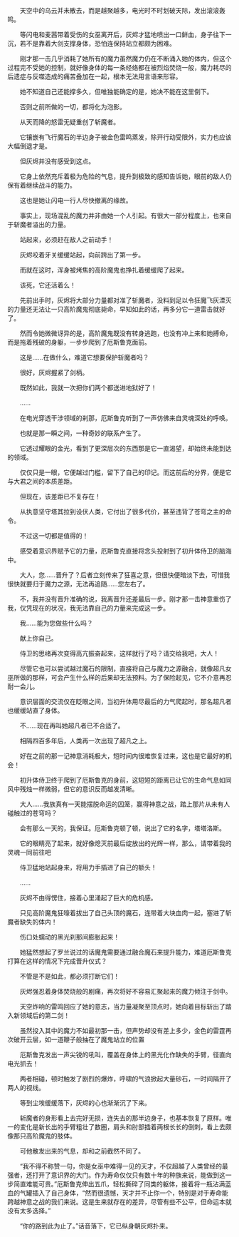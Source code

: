 　　天空中的乌云并未散去，而是越聚越多，电光时不时划破天际，发出滚滚轰鸣。

　　等闪电和麦茜带着受伤的女巫离开后，灰烬才猛地喷出一口鲜血，身子往下一沉，若不是靠着大剑支撑身体，恐怕连保持站立都颇为困难。

　　刚才那一击几乎消耗了她所有的魔力虽然魔力仍在不断涌入她的体内，但这个过程完不受她的控制，就好像身体的每一条经络都在被烈焰焚烧一般，魔力耗尽的后遗症与反噬造成的痛苦叠加在一起，根本无法用言语来形容。

　　她不知道自己还能撑多久，但唯独能确定的是，她决不能在这里倒下。

　　否则之前所做的一切，都将化为泡影。

　　从天而降的怒雷无疑重创了斩魔者。

　　它镶嵌有飞行魔石的半边身子被金色雷鸣蒸发，除开行动受限外，实力也应该大幅倒退才是。

　　但灰烬并没有感受到这点。

　　它身上依然充斥着极为危险的气息，提升到极致的感知告诉她，眼前的敌人仍保有着继续战斗的能力。

　　这也是她让闪电一行人尽快撤离的缘故。

　　事实上，现场混乱的魔力并非由她一个人引起。有很大一部分程度上，也来自于斩魔者溢出的力量。

　　站起来，必须赶在敌人之前动手！

　　灰烬咬着牙关缓缓站起，向前跨出了第一步。

　　而就在这时，浑身被烤焦的高阶魔鬼也挣扎着缓缓爬了起来。

　　该死，它还活着么！

　　先前出手时，灰烬将大部分力量都对准了斩魔者，没料到足以令狂魔飞灰湮灭的力量还无法让一只高阶魔鬼彻底毙命，早知如此的话，再多分它一道雷击就好了。

　　然而令她微微讶异的是，高阶魔鬼既没有转身逃跑，也没有冲上来和她搏命，而是拖着残破的身躯，一步步爬到了厄斯鲁克面前。

　　这是……在做什么，难道它想要保护斩魔者吗？

　　很好，灰烬握紧了剑柄。

　　既然如此，我就一次把你们两个都送进地狱好了！

　　……

　　在电光穿透干涉领域的刹那，厄斯鲁克听到了一声仿佛来自灵魂深处的呼唤。

　　也就是那一瞬之间，一种奇妙的联系产生了。

　　它透过耀眼的金光，看到了更深层次的东西那是它一直渴望，却始终未能到达的领域。

　　仅仅只是一眼，它便越过门槛，留下了自己的印记。而这前后的分界，便是它与大君之间的本质差距。

　　但现在，该差距已不复存在！

　　从执意坚守塔其拉到设伏人类，它付出了很多代价，甚至违背了苍穹之主的命令。

　　不过这一切都是值得的！

　　感受着意识界赋予它的力量，厄斯鲁克直接将念头投射到了初升体侍卫的脑海中。

　　大人，您……晋升了？后者立刻传来了狂喜之意，但很快便暗淡下去，可惜我很快就要归于魔力之源，无法再追随……您左右了。

　　不，我并没有晋升准确的说，我离晋升还差最后一步。刚才那一击神意重伤了我，仅凭现在的状况，我无法靠自己的力量来完成这一步。

　　我……能为您做些什么吗？

　　献上你自己。

　　侍卫的思绪再次变得高亢振奋起来，这样就行了吗？请交给我吧，大人！

　　尽管它也可以尝试越过魔石的限制，直接将自己与魔力之源融合，就像超凡女巫所做的那样，可会产生什么样的后果却无法预料。为了保险起见，它不介意再忍耐一会儿。

　　意识层面的交流仅在眨眼之间，当初升体用尽最后的力气爬起时，那名超凡者也缓缓站直了身体。

　　不……现在再叫她超凡者已不合适了。

　　相隔四百多年后，人类再一次出现了超凡之上。

　　好在之前的那一记神意消耗极大，短时间内很难恢复过来，这也是它最好的机会！

　　初升体侍卫终于爬到了厄斯鲁克的身前，这短短的距离已让它的生命气息如同风中残烛一样微弱，但它的意识反而越发清晰。

　　大人……我族真有一天能摆脱命运的囚笼，赢得神意之战，踏上那片从未有人碰触过的苍穹吗？

　　会有那么一天的，我保证。厄斯鲁克顿了顿，说出了它的名字，塔塔洛斯。

　　它的眼睛亮了起来，就好像熄灭前最后绽放出的光辉一样，那么，请带着我的灵魂一同前往吧

　　侍卫猛地站起身来，将用力手插进了自己的额头！

　　……

　　灰烬不由得愣住，接着心里涌起了巨大的危机感。

　　只见高阶魔鬼狂嚎着拔出了自己头顶的魔石，连带着大块血肉一起，塞进了斩魔者缺失的体内！

　　伤口处蠕动的黑光刹那间膨胀起来！

　　她猛然想起了罗兰说过的话魔鬼需要通过融合魔石来提升能力，难道厄斯鲁克打算在这样的情况下完成晋升仪式？

　　不管是不是如此，都必须打断它们！

　　灰烬强忍着身体焚烧般的剧痛，再次将好不容易汇聚起来的魔力倾注于剑中。

　　天空炸响的雷鸣回应了她的意志，当力量凝聚至顶点时，她向着目标斩出了踏入新领域后的第二剑！

　　虽然投入其中的魔力不如最初那一击，但声势却没有差上多少，金色的雷霆再次破开云层，如一道鞭子般抽在了魔鬼站立的位置

　　厄斯鲁克发出一声尖锐的吼叫，覆盖在身体上的黑光化作缺失的手臂，径直向电光抓去！

　　两者相碰，顿时触发了剧烈的爆炸，呼啸的气浪掀起大量砂石，一时间隔开了两人的视线。

　　等到尘埃缓缓落下，灰烬的心也渐渐沉了下来。

　　斩魔者的身形看上去完好无损，连失去的那半边身子，也基本恢复了原样。唯一的变化是新长出的手臂粗壮了数圈，肩头和肘部插着两根长长的倒刺，看上去颇像那只高阶魔鬼的肢体。

　　可他散发出来的气息，却和之前截然不同了。

　　“我不得不称赞一句，你是女巫中难得一见的天才，不仅超越了人类曾经的最强者，还打开了意识界的大门。作为寿命仅仅只有数十年的种族来说，能做到这一步简直难能可贵。”厄斯鲁克伸出五爪，轻松撕碎了同类的躯体，接着将一瓶沾满蓝血的气罐插入了自己身体，“然而很遗憾，天才并不止你一个，特别是对于寿命能跨越神意之战的我们来说。这是生来就存在的差异，尽管有些不公平，但命运本就没有太多选择。”

　　“你的路到此为止了。”话音落下，它已纵身朝灰烬扑来。

　　

　　
